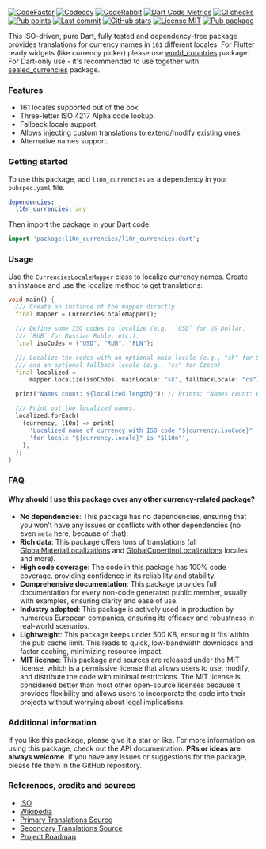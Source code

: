 [![CodeFactor](https://www.codefactor.io/repository/github/tsinis/sealed_world/badge)](https://www.codefactor.io/repository/github/tsinis/sealed_world)
[![Codecov](https://codecov.io/github/tsinis/sealed_world/branch/main/graph/badge.svg)](https://app.codecov.io/github/tsinis/sealed_world/flags)
[![CodeRabbit](https://img.shields.io/coderabbit/prs/github/tsinis/sealed_world?logo=vowpalwabbit&logoColor=orange&color=dark-green)](https://coderabbit.ai)
[![Dart Code Metrics](https://img.shields.io/badge/passing-dcm?style=flat&logo=dart&logoColor=lightskyblue&label=dcm&color=dark-green)](https://dcm.dev)
[![CI checks](https://github.com/tsinis/sealed_world/actions/workflows/verify_packages.yaml/badge.svg)](https://github.com/tsinis/sealed_world/actions/workflows/verify_packages.yaml)
[![Pub points](https://img.shields.io/pub/points/l10n_currencies)](https://pub.dev/packages/l10n_currencies/score)
[![Last commit](https://img.shields.io/github/last-commit/tsinis/sealed_world)](https://github.com/tsinis/sealed_world/commits/main/packages/l10n_currencies)
[![GitHub stars](https://img.shields.io/github/stars/tsinis/sealed_world?style=flat&color=green)](https://github.com/tsinis/sealed_world/stargazers)
[![License MIT](https://img.shields.io/badge/License-MIT-yellow.svg)](https://opensource.org/licenses/MIT)
[![Pub package](https://img.shields.io/pub/v/l10n_currencies.svg)](https://pub.dev/packages/l10n_currencies)

This ISO-driven, pure Dart, fully tested and dependency-free package provides translations for currency names in `161` different locales. For Flutter ready widgets (like currency picker) please use [world_countries](https://pub.dev/packages/world_countries) package. For Dart-only use - it's recommended to use together with [sealed_currencies](https://pub.dev/packages/sealed_currencies) package.

### Features

- 161 locales supported out of the box.
- Three-letter ISO 4217 Alpha code lookup.
- Fallback locale support.
- Allows injecting custom translations to extend/modify existing ones.
- Alternative names support.

### Getting started

To use this package, add `l10n_currencies` as a dependency in your `pubspec.yaml` file.

```yaml
dependencies:
  l10n_currencies: any
```

Then import the package in your Dart code:

```dart
import 'package:l10n_currencies/l10n_currencies.dart';
```

### Usage

Use the `CurrenciesLocaleMapper` class to localize currency names. Create an instance and use the localize method to get translations:

```dart
void main() {
  /// Create an instance of the mapper directly.
  final mapper = CurrenciesLocaleMapper();

  /// Define some ISO codes to localize (e.g., `USD` for US Dollar,
  /// `RUB` for Russian Ruble, etc.).
  final isoCodes = {"USD", "RUB", "PLN"};

  /// Localize the codes with an optional main locale (e.g., "sk" for Slovak),
  /// and an optional fallback locale (e.g., "cs" for Czech).
  final localized =
      mapper.localize(isoCodes, mainLocale: "sk", fallbackLocale: "cs");

  print("Names count: ${localized.length}"); // Prints: "Names count: 6".

  /// Print out the localized names.
  localized.forEach(
    (currency, l10n) => print(
      'Localized name of currency with ISO code "${currency.isoCode}" '
      'for locale "${currency.locale}" is "$l10n"',
    ),
  );
}
```

### FAQ

#### Why should I use this package over any other currency-related package?

- **No dependencies**: This package has no dependencies, ensuring that you won't have any issues or conflicts with other dependencies (no even `meta` here, because of that).
- **Rich data**: This package offers tons of translations (all [GlobalMaterialLocalizations](https://api.flutter.dev/flutter/flutter_localizations/GlobalMaterialLocalizations-class.html) and [GlobalCupertinoLocalizations](https://api.flutter.dev/flutter/flutter_localizations/GlobalCupertinoLocalizations-class.html) locales and more).
- **High code coverage**: The code in this package has 100% code coverage, providing confidence in its reliability and stability.
- **Comprehensive documentation**: This package provides full documentation for every non-code generated public member, usually with examples, ensuring clarity and ease of use.
- **Industry adopted**: This package is actively used in production by numerous European companies, ensuring its efficacy and robustness in real-world scenarios.
- **Lightweight**: This package keeps under 500 KB, ensuring it fits within the pub cache limit. This leads to quick, low-bandwidth downloads and faster caching, minimizing resource impact.
- **MIT license**: This package and sources are released under the MIT license, which is a permissive license that allows users to use, modify, and distribute the code with minimal restrictions. The MIT license is considered better than most other open-source licenses because it provides flexibility and allows users to incorporate the code into their projects without worrying about legal implications.

### Additional information

If you like this package, please give it a star or like. For more information on using this package, check out the API documentation. **PRs or ideas are always welcome**.
If you have any issues or suggestions for the package, please file them in the GitHub repository.

### References, credits and sources

- [ISO](https://www.iso.org/iso-4217-currency-codes.html)
- [Wikipedia](https://wikipedia.org/wiki/ISO_4217)
- [Primary Translations Source](https://github.com/umpirsky/currency-list)
- [Secondary Translations Source](https://github.com/symfony/intl)
- [Project Roadmap](https://github.com/users/tsinis/projects/1)
